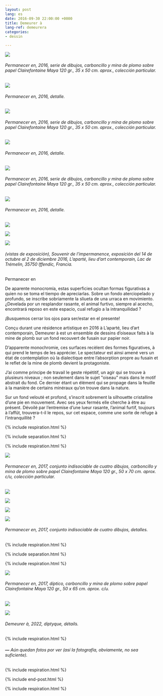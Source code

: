 ```yaml
---
layout: post
lang: es
date: 2016-09-30 22:00:00 +0000
title: Demeurer à
lang-ref: demeurera
categories:
- dessin

---
```

![](/mepierdoparaver/imgs/demeurer-a-12-up.jpg)

###### _Permanecer en_, 2016, serie de dibujos, carboncillo y mina de plomo sobre papel Clairefontaine Maya 120 gr., 35 x 50 cm. aprox., colección particular.

![](/mepierdoparaver/imgs/demeurer-a-12d-up.jpg)

###### _Permanecer en_, 2016, detalle.

![](/mepierdoparaver/imgs/demeurer-a-3-up.jpg)

###### _Permanecer en_, 2016, serie de dibujos, carboncillo y mina de plomo sobre papel Clairefontaine Maya 120 gr., 35 x 50 cm. aprox., colección particular.

![](/mepierdoparaver/imgs/demeurer-a-3d-up.jpg)

###### _Permanecer en_, 2016, detalle.

![](/mepierdoparaver/imgs/demeurer-a-8-up.jpg)

###### _Permanecer en_, 2016, serie de dibujos, carboncillo y mina de plomo sobre papel Clairefontaine Maya 120 gr., 35 x 50 cm. aprox., colección particular.

![](/mepierdoparaver/imgs/demeurer-a-8d-up.jpg)

###### _Permanecer en_, 2016, detalle.

![](/mepierdoparaver/imgs/demeurer-a-ins-2-up.jpg)

![](/mepierdoparaver/imgs/demeurer-a-ins-1-up.jpg)

![](/mepierdoparaver/imgs/demeurer-a-ins-3-up.jpg)

###### (vistas de exposición), _Souvenir de l’impermanence_, exposición del 14 de octubre al 2 de diciembre 2016, L’aparté, lieu d’art contemporain, Lac de Trémelin, 35750 Iffendic, Francia.

Permanecer en 

De aparente monocromía, estas superficies ocultan formas figurativas a quien no se toma el tiempo de apreciarlas. Sobre un fondo aterciopelado y profundo, se inscribe sobriamente la sliueta de una urraca en movimiento. ¿Develada por un resplandor rasante, el animal furtivo, siempre al acecho, encontrará reposo en este espacio, cual refugio a la intranquilidad ?

¡Busquemos cerrar los ojos para ser/estar en el presente!

Conçu durant une résidence artistique en 2016 à L’aparté, lieu d’art contemporain, Demeurer à est un ensemble de dessins d’oiseaux faits à la mine de plomb sur un fond recouvert de fusain sur papier noir.  
  
D’apparente monochromie, ces surfaces recèlent des formes figuratives, à qui prend le temps de les apprécier. Le spectateur est ainsi amené vers un état de contemplation où la dialectique entre l’absorption propre au fusain et le reflet de la mine de plomb devient la protagoniste.  
  
J’ai comme principe de travail le geste répétitif, un agir qui se trouve à plusieurs niveaux ; non seulement dans le sujet "oiseau" mais dans le motif abstrait du fond. Ce dernier étant un élément qui se propage dans la feuille à la manière de certains minéraux qu’on trouve dans la nature.  
  
Sur un fond velouté et profond, s’inscrit sobrement la silhouette cristalline d’une pie en mouvement. Avec ses yeux fermés elle cherche à être au présent. Dévoilé par l’entremise d’une lueur rasante, l’animal furtif, toujours à l’affût, trouvera-t-il le repos, sur cet espace, comme une sorte de refuge à l’intranquillité ?

{% include respiration.html %}

{% include separation.html %}

{% include respiration.html %}

![](/mepierdoparaver/imgs/carlos-bernal-barrera-demeurer-a-ensemble-indissociable-2017-up.jpg)

###### _Permanecer en_, 2017, conjunto indisociable de cuatro dibujos, carboncillo y mina de plomo sobre papel Clairefontaine Maya 120 gr., 50 x 70 cm. aprox. c/u, colección particular.

![](/mepierdoparaver/imgs/demeurer-ii-15-up.jpg)

![](/mepierdoparaver/imgs/demeurer-ii-14-up.jpg)

![](/mepierdoparaver/imgs/demeurer-ii-13-up.jpg)

![](/mepierdoparaver/imgs/demeurer-ii-16-up.jpg)

###### _Permanecer en_, 2017, conjunto indisociable de cuatro dibujos, detalles.

{% include respiration.html %}

{% include separation.html %}

{% include respiration.html %}

![](/mepierdoparaver/imgs/carlos-bernal-barrera-demeurer-a-diptyque-2022-up.jpg)

###### _Permanecer en_, 2017, díptico, carboncillo y mina de plomo sobre papel Clairefontaine Maya 120 gr., 50 x 65 cm. aprox. c/u.

![](/mepierdoparaver/imgs/carlos-bernal-barrera-demeurer-a-diptyque-2022-det-2-up.jpg)

![](/mepierdoparaver/imgs/carlos-bernal-barrera-demeurer-a-diptyque-2022-det-1-up.jpg)

###### _Demeurer à_, 2022, diptyque, détails.

{% include respiration.html %}

###### **—** _Aún quedan fotos por ver (así la fotografía, obviamente, no sea suficiente)._

{% include respiration.html %}

{% include end-post.html %}

{% include respiration.html %}